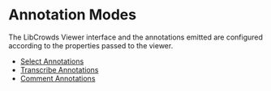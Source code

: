 # Annotation Modes

The LibCrowds Viewer interface and the annotations emitted are configured according to the properties passed to the viewer.

* [Select Annotations](/annotations/select.md)
* [Transcribe Annotations](/annotations/transcribe.md)
* [Comment Annotations](/annotations/comment.md)
